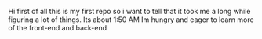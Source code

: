 Hi first of all this is my first repo so i want to tell that it took me a long while figuring a lot of things.
Its about 1:50 AM 
Im hungry
and eager to learn more of the front-end and back-end
